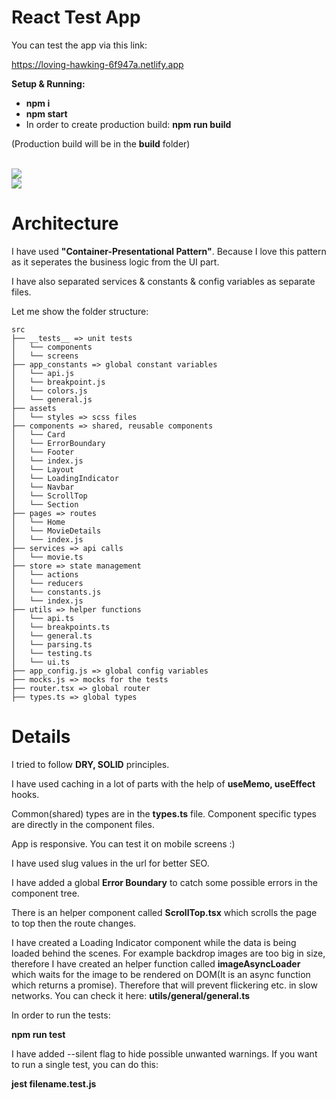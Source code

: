 # React Test App

You can test the app via this link:

https://loving-hawking-6f947a.netlify.app

**Setup & Running:**

- **npm i**
- **npm start**
- In order to create production build: **npm run build**

(Production build will be in the **build** folder)

<br />

<img src="https://i.ibb.co/rpPDPwh/ss.png" />
<br />
<img src="https://i.ibb.co/kQ0rbhL/ss2.png" />

<br />

# Architecture

I have used **"Container-Presentational Pattern"**. Because I love this pattern as it seperates the business logic from the UI part.

I have also separated services & constants & config variables as separate files.

Let me show the folder structure:

```
src
├── __tests__ => unit tests
│   └── components
│   └── screens
├── app_constants => global constant variables
│   └── api.js
│   └── breakpoint.js
│   └── colors.js
│   └── general.js
├── assets
│   └── styles => scss files
├── components => shared, reusable components
│   └── Card
│   └── ErrorBoundary
│   └── Footer
│   └── index.js
│   └── Layout
│   └── LoadingIndicator
│   └── Navbar
│   └── ScrollTop
│   └── Section
├── pages => routes
│   └── Home
│   └── MovieDetails
│   └── index.js
├── services => api calls
│   └── movie.ts
├── store => state management
│   └── actions
│   └── reducers
│   └── constants.js
│   └── index.js
├── utils => helper functions
│   └── api.ts
│   └── breakpoints.ts
│   └── general.ts
│   └── parsing.ts
│   └── testing.ts
│   └── ui.ts
├── app_config.js => global config variables
├── mocks.js => mocks for the tests
├── router.tsx => global router
├── types.ts => global types

```

# Details

I tried to follow **DRY, SOLID** principles.

I have used caching in a lot of parts with the help of **useMemo, useEffect** hooks.

Common(shared) types are in the **types.ts** file. Component specific types are directly in the component files.

App is responsive. You can test it on mobile screens :)

I have used slug values in the url for better SEO.

I have added a global **Error Boundary** to catch some possible errors in the component tree.

There is an helper component called **ScrollTop.tsx** which scrolls the page to top then the route changes.

I have created a Loading Indicator component while the data is being loaded behind the scenes. For example backdrop images are too big in size, therefore I have created an helper function called **imageAsyncLoader** which waits for the image to be rendered on DOM(It is an async function which returns a promise). Therefore that will prevent flickering etc. in slow networks. You can check it here: **utils/general/general.ts**

In order to run the tests:

**npm run test**

I have added --silent flag to hide possible unwanted warnings. If you want to run a single test, you can do this:

**jest filename.test.js**
